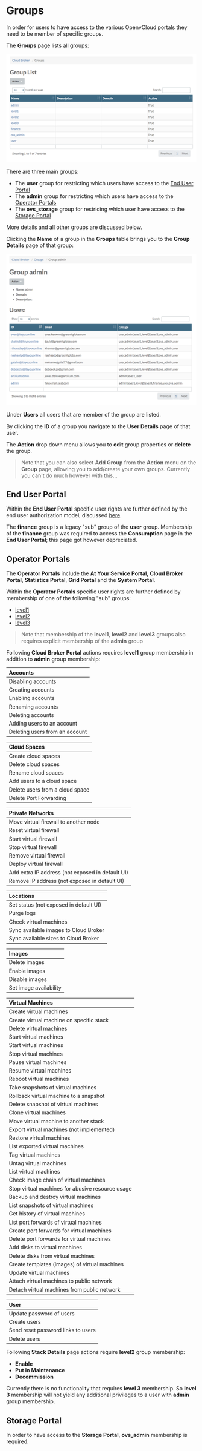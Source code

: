 # Groups

In order for users to have access to the various OpenvCloud portals they need to be member of specific groups.

The **Groups** page lists all groups:

![](../../.gitbook/assets/groups%20%281%29.png)

There are three main groups:

* The **user** group for restricting which users have access to the [End User Portal](groups.md#end-user)
* The **admin** group for restricting which users have access to the [Operator Portals](groups.md#operator)
* The **ovs\_storage** group for restricing which user have access to the [Storage Portal](groups.md#storage)

More details and all other groups are discussed below.

Clicking the **Name** of a group in the **Groups** table brings you to the **Group Details** page of that group:

![](../../.gitbook/assets/groupdetails.png)

Under **Users** all users that are member of the group are listed.

By clicking the **ID** of a group you navigate to the **User Details** page of that user.

The **Action** drop down menu allows you to **edit** group properties or **delete** the group.

> Note that you can also select **Add Group** from the **Action** menu on the **Group** page, allowing you to add/create your own groups. Currently you can't do much however with this...

## End User Portal <a id="end-user"></a>

Within the **End User Portal** specific user rights are further defined by the end user authorization model, discussed [here](../enduserportal/authorizationmodel.md)

The **finance** group is a legacy "sub" group of the **user** group. Membership of the **finance** group was required to access the **Consumption** page in the **End User Portal**; this page got however depreciated.

## Operator Portals <a id="operator"></a>

The **Operator Portals** include the **At Your Service Portal**, **Cloud Broker Portal**, **Statistics Portal**, **Grid Portal** and the **System Portal**.

Within the **Operator Portals** specific user rights are further defined by membership of one of the following "sub" groups:

* [level1](groups.md#level1)
* [level2](groups.md#level2)
* [level3](groups.md#level3)

> Note that membership of the **level1**, **level2** and **level3** groups also requires explicit membership of the **admin** group

 Following **Cloud Broker Portal** actions requires **level1** group membership in addition to **admin** group membership:

| **Accounts** |
| :--- |
| Disabling accounts |
| Creating accounts |
| Enabling accounts |
| Renaming accounts |
| Deleting accounts |
| Adding users to an account |
| Deleting users from an account |

| **Cloud Spaces** |
| :--- |
| Create cloud spaces |
| Delete cloud spaces |
| Rename cloud spaces |
| Add users to a cloud space |
| Delete users from a cloud space |
| Delete Port Forwarding |

| **Private Networks** |
| :--- |
| Move virtual firewall to another node |
| Reset virtual firewall |
| Start virtual firewall |
| Stop virtual firewall |
| Remove virtual firewall |
| Deploy virtual firewall |
| Add extra IP address \(not exposed in default UI\) |
| Remove IP address \(not exposed in default UI\) |

| **Locations** |
| :--- |
| Set status \(not exposed in default UI\) |
| Purge logs |
| Check virtual machines |
| Sync available images to Cloud Broker |
| Sync available sizes to Cloud Broker |

| **Images** |
| :--- |
| Delete images |
| Enable images |
| Disable images |
| Set image availability |

| **Virtual Machines** |
| :--- |
| Create virtual machines |
| Create virtual machine on specific stack |
| Delete virtual machines |
| Start virtual machines |
| Start virtual machines |
| Stop virtual machines |
| Pause virtual machines |
| Resume virtual machines |
| Reboot virtual machines |
| Take snapshots of virtual machines |
| Rollback virtual machine to a snapshot |
| Delete snapshot of virtual machines |
| Clone virtual machines |
| Move virtual machine to another stack |
| Export virtual machines \(not implemented\) |
| Restore virtual machines |
| List exported virtual machines |
| Tag virtual machines |
| Untag virtual machines |
| List virtual machines |
| Check image chain of virtual machines |
| Stop virtual machines for abusive resource usage |
| Backup and destroy virtual machines |
| List snapshots of virtual machines |
| Get history of virtual machines |
| List port forwards of virtual machines |
| Create port forwards for virtual machines |
| Delete port forwards for virtual machines |
| Add disks to virtual machines |
| Delete disks from virtual machines |
| Create templates \(images\) of virtual machines |
| Update virtual machines |
| Attach virtual machines to public network |
| Detach virtual machines from public network |

| **User** |
| :--- |
| Update password of users |
| Create users |
| Send reset password links to users |
| Delete users |

 Following **Stack Details** page actions require **level2** group membership:

* **Enable**
* **Put in Maintenance**
* **Decommission**

 Currently there is no functionality that requires **level 3** membership. So **level 3** membership will not yield any additional privileges to a user with **admin** group membership.

## Storage Portal <a id="storage"></a>

In order to have access to the **Storage Portal**, **ovs\_admin** membership is required.

